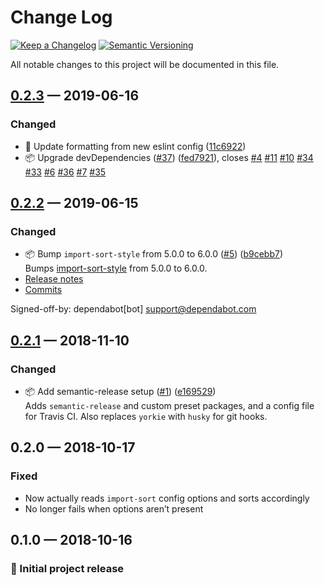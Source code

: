 # Change Log

[![Keep a Changelog](https://img.shields.io/badge/keep%20a-changelog-ef5e39.svg?style=flat-square)](https://keepachangelog.com)
[![Semantic Versioning](https://img.shields.io/badge/semantic-versioning-333333.svg?style=flat-square)](https://semver.org)

All notable changes to this project will be documented in this file.

<a name="0.2.3"></a>

## [0.2.3](https://github.com/stormwarning/import-sort-style-python/compare/v0.2.2...v0.2.3) — 2019-06-16

### Changed

- 👕 Update formatting from new eslint config ([11c6922](https://github.com/stormwarning/import-sort-style-python/commit/11c6922))
- 📦 Upgrade devDependencies ([#37](https://github.com/stormwarning/import-sort-style-python/issues/37)) ([fed7921](https://github.com/stormwarning/import-sort-style-python/commit/fed7921)), closes [#4](https://github.com/stormwarning/import-sort-style-python/issues/4) [#11](https://github.com/stormwarning/import-sort-style-python/issues/11) [#10](https://github.com/stormwarning/import-sort-style-python/issues/10) [#34](https://github.com/stormwarning/import-sort-style-python/issues/34) [#33](https://github.com/stormwarning/import-sort-style-python/issues/33) [#6](https://github.com/stormwarning/import-sort-style-python/issues/6) [#36](https://github.com/stormwarning/import-sort-style-python/issues/36) [#7](https://github.com/stormwarning/import-sort-style-python/issues/7) [#35](https://github.com/stormwarning/import-sort-style-python/issues/35)

<a name="0.2.2"></a>

## [0.2.2](https://github.com/stormwarning/import-sort-style-python/compare/v0.2.1...v0.2.2) — 2019-06-15

### Changed

- 📦 Bump `import-sort-style` from 5.0.0 to 6.0.0 ([#5](https://github.com/stormwarning/import-sort-style-python/issues/5)) ([b9cebb7](https://github.com/stormwarning/import-sort-style-python/commit/b9cebb7)) \
  Bumps [import-sort-style](https://github.com/renke/import-sort) from 5.0.0 to 6.0.0.
- [Release notes](https://github.com/renke/import-sort/releases)
- [Commits](https://github.com/renke/import-sort/compare/v5.0.0...v6.0.0)

Signed-off-by: dependabot[bot] <support@dependabot.com>

<a name="0.2.1"></a>

## [0.2.1](https://github.com/stormwarning/import-sort-style-python/compare/v0.2.0...v0.2.1) — 2018-11-10

### Changed

- 📦 Add semantic-release setup ([#1](https://github.com/stormwarning/import-sort-style-python/issues/1)) ([e169529](https://github.com/stormwarning/import-sort-style-python/commit/e169529)) \
  Adds `semantic-release` and custom preset packages, and a config file
for Travis CI. Also replaces `yorkie` with `husky` for git hooks.

## 0.2.0 — 2018-10-17

### Fixed

- Now actually reads `import-sort` config options and sorts accordingly
- No longer fails when options aren’t present

## 0.1.0 — 2018-10-16

### 🎉 Initial project release

